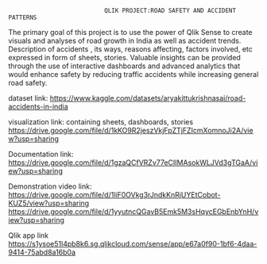                                QLIK PROJECT:ROAD SAFETY AND ACCIDENT PATTERNS
The primary goal of this project is to use the power of Qlik Sense to create visuals
and analyses of road growth in India as well as accident trends. Description of accidents ,
its ways, reasons affecting, factors involved, etc expressed in form of sheets, stories. 
Valuable insights can be provided through the use of interactive dashboards and advanced analytics
that would enhance safety by reducing traffic accidents while increasing general road safety.

dataset link:
                        https://www.kaggle.com/datasets/aryakittukrishnasai/road-accidents-in-india

visualization link:
containing sheets, dashboards, stories
                        https://drive.google.com/file/d/1kKO9R2jeszVkjFpZTjFZIcmXomnoJi2A/view?usp=sharing
                        
Documentation link:
                      https://drive.google.com/file/d/1gzaQCfVRZv77eCIIMAsokWLJVd3gTGaA/view?usp=sharing

Demonstration video link:
                     https://drive.google.com/file/d/1liF0OVkg3rJndkKnRjUYEtCobot-KUZ5/view?usp=sharing
                     https://drive.google.com/file/d/1yyutncQGavB5Emk5M3sHqycEGbEnbYnH/view?usp=sharing
                     
Qlik app link
                    https://s1ysoe51l4pb8k6.sg.qlikcloud.com/sense/app/e67a0f90-1bf6-4daa-9414-75abd8a16b0a
